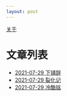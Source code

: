 ```yaml
---
layout: post
---
```


[关于](./about)

# 文章列表
- [2021-07-29 下铺辞](./posts/下铺辞)
- [2021-07-29 裂化记](./posts/裂化记)
- [2021-07-29 冷酷铭](./posts/冷酷铭)
